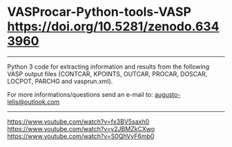 # VASProcar-Python-tools-VASP https://doi.org/10.5281/zenodo.6343960

------------------------------------------------------------------------

Python 3 code for extracting information and results from the following VASP output files (CONTCAR, KPOINTS, OUTCAR, PROCAR, DOSCAR, LOCPOT, PARCHG and vasprun.xml).

For more informations/questions send an e-mail to: augusto-lelis@outlook.com

------------------------------------------------------------------------

https://www.youtube.com/watch?v=fx3BV5saxh0
https://www.youtube.com/watch?v=v2JBMZkCXwo
https://www.youtube.com/watch?v=S0QhVvF6mb0
